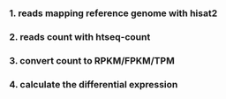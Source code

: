 ### 1. reads mapping reference genome with hisat2  
### 2. reads count with htseq-count  
### 3. convert count to RPKM/FPKM/TPM
### 4. calculate the differential expression  
